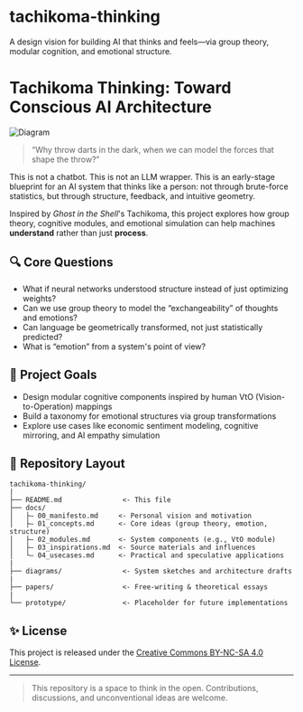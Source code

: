 # tachikoma-thinking
A design vision for building AI that thinks and feels—via group theory, modular cognition, and emotional structure.

# Tachikoma Thinking: Toward Conscious AI Architecture

![Diagram](/digram/a8eb74a7-a425-4a0f-968c-e6ddb7c3f350.png)
> “Why throw darts in the dark, when we can model the forces that shape the throw?”

This is not a chatbot. This is not an LLM wrapper. This is an early-stage blueprint for an AI system that thinks like a person: not through brute-force statistics, but through structure, feedback, and intuitive geometry.

Inspired by *Ghost in the Shell*'s Tachikoma, this project explores how group theory, cognitive modules, and emotional simulation can help machines **understand** rather than just **process**.

## 🔍 Core Questions
- What if neural networks understood structure instead of just optimizing weights?
- Can we use group theory to model the “exchangeability” of thoughts and emotions?
- Can language be geometrically transformed, not just statistically predicted?
- What is “emotion” from a system's point of view?

## 🧱 Project Goals
- Design modular cognitive components inspired by human VtO (Vision-to-Operation) mappings
- Build a taxonomy for emotional structures via group transformations
- Explore use cases like economic sentiment modeling, cognitive mirroring, and AI empathy simulation

## 🧰 Repository Layout
```
tachikoma-thinking/
|
├── README.md               <- This file
├── docs/
│   ├― 00_manifesto.md     <- Personal vision and motivation
│   ├― 01_concepts.md      <- Core ideas (group theory, emotion, structure)
│   ├― 02_modules.md       <- System components (e.g., VtO module)
│   ├― 03_inspirations.md  <- Source materials and influences
│   └― 04_usecases.md      <- Practical and speculative applications
|
├── diagrams/               <- System sketches and architecture drafts
|
├── papers/                 <- Free-writing & theoretical essays
|
└── prototype/              <- Placeholder for future implementations
```

## ✨ License
This project is released under the [Creative Commons BY-NC-SA 4.0 License](https://creativecommons.org/licenses/by-nc-sa/4.0/).

---

> This repository is a space to think in the open. Contributions, discussions, and unconventional ideas are welcome.
